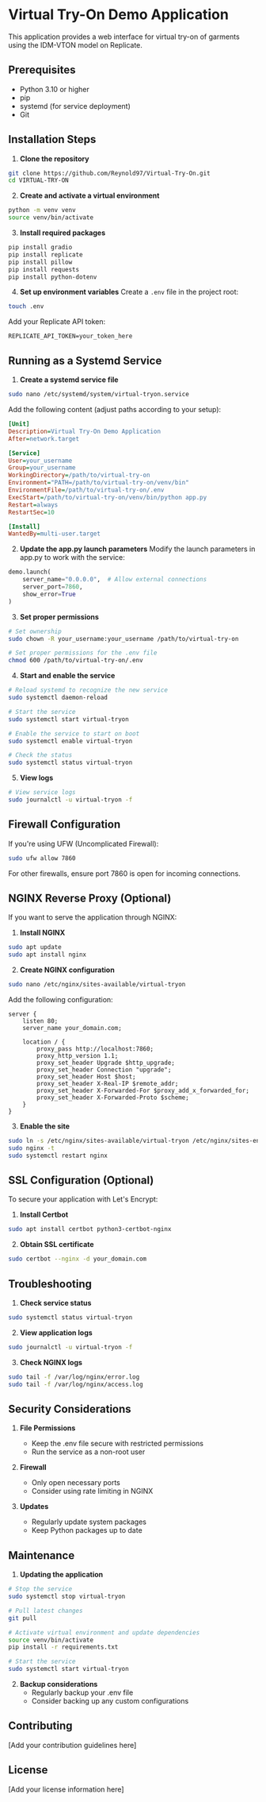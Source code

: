 # Virtual Try-On Demo Application

This application provides a web interface for virtual try-on of garments using the IDM-VTON model on Replicate.

## Prerequisites

- Python 3.10 or higher
- pip
- systemd (for service deployment)
- Git

## Installation Steps

1. **Clone the repository**
```bash
git clone https://github.com/Reynold97/Virtual-Try-On.git
cd VIRTUAL-TRY-ON
```

2. **Create and activate a virtual environment**
```bash
python -m venv venv
source venv/bin/activate
```

3. **Install required packages**
```bash
pip install gradio
pip install replicate
pip install pillow
pip install requests
pip install python-dotenv
```

4. **Set up environment variables**
Create a `.env` file in the project root:
```bash
touch .env
```

Add your Replicate API token:
```
REPLICATE_API_TOKEN=your_token_here
```

## Running as a Systemd Service

1. **Create a systemd service file**
```bash
sudo nano /etc/systemd/system/virtual-tryon.service
```

Add the following content (adjust paths according to your setup):
```ini
[Unit]
Description=Virtual Try-On Demo Application
After=network.target

[Service]
User=your_username
Group=your_username
WorkingDirectory=/path/to/virtual-try-on
Environment="PATH=/path/to/virtual-try-on/venv/bin"
EnvironmentFile=/path/to/virtual-try-on/.env
ExecStart=/path/to/virtual-try-on/venv/bin/python app.py
Restart=always
RestartSec=10

[Install]
WantedBy=multi-user.target
```

2. **Update the app.py launch parameters**
Modify the launch parameters in app.py to work with the service:
```python
demo.launch(
    server_name="0.0.0.0",  # Allow external connections
    server_port=7860,
    show_error=True
)
```

3. **Set proper permissions**
```bash
# Set ownership
sudo chown -R your_username:your_username /path/to/virtual-try-on

# Set proper permissions for the .env file
chmod 600 /path/to/virtual-try-on/.env
```

4. **Start and enable the service**
```bash
# Reload systemd to recognize the new service
sudo systemctl daemon-reload

# Start the service
sudo systemctl start virtual-tryon

# Enable the service to start on boot
sudo systemctl enable virtual-tryon

# Check the status
sudo systemctl status virtual-tryon
```

5. **View logs**
```bash
# View service logs
sudo journalctl -u virtual-tryon -f
```

## Firewall Configuration

If you're using UFW (Uncomplicated Firewall):
```bash
sudo ufw allow 7860
```

For other firewalls, ensure port 7860 is open for incoming connections.

## NGINX Reverse Proxy (Optional)

If you want to serve the application through NGINX:

1. **Install NGINX**
```bash
sudo apt update
sudo apt install nginx
```

2. **Create NGINX configuration**
```bash
sudo nano /etc/nginx/sites-available/virtual-tryon
```

Add the following configuration:
```nginx
server {
    listen 80;
    server_name your_domain.com;

    location / {
        proxy_pass http://localhost:7860;
        proxy_http_version 1.1;
        proxy_set_header Upgrade $http_upgrade;
        proxy_set_header Connection "upgrade";
        proxy_set_header Host $host;
        proxy_set_header X-Real-IP $remote_addr;
        proxy_set_header X-Forwarded-For $proxy_add_x_forwarded_for;
        proxy_set_header X-Forwarded-Proto $scheme;
    }
}
```

3. **Enable the site**
```bash
sudo ln -s /etc/nginx/sites-available/virtual-tryon /etc/nginx/sites-enabled/
sudo nginx -t
sudo systemctl restart nginx
```

## SSL Configuration (Optional)

To secure your application with Let's Encrypt:

1. **Install Certbot**
```bash
sudo apt install certbot python3-certbot-nginx
```

2. **Obtain SSL certificate**
```bash
sudo certbot --nginx -d your_domain.com
```

## Troubleshooting

1. **Check service status**
```bash
sudo systemctl status virtual-tryon
```

2. **View application logs**
```bash
sudo journalctl -u virtual-tryon -f
```

3. **Check NGINX logs**
```bash
sudo tail -f /var/log/nginx/error.log
sudo tail -f /var/log/nginx/access.log
```

## Security Considerations

1. **File Permissions**
   - Keep the .env file secure with restricted permissions
   - Run the service as a non-root user

2. **Firewall**
   - Only open necessary ports
   - Consider using rate limiting in NGINX

3. **Updates**
   - Regularly update system packages
   - Keep Python packages up to date

## Maintenance

1. **Updating the application**
```bash
# Stop the service
sudo systemctl stop virtual-tryon

# Pull latest changes
git pull

# Activate virtual environment and update dependencies
source venv/bin/activate
pip install -r requirements.txt

# Start the service
sudo systemctl start virtual-tryon
```

2. **Backup considerations**
   - Regularly backup your .env file
   - Consider backing up any custom configurations

## Contributing

[Add your contribution guidelines here]

## License

[Add your license information here]